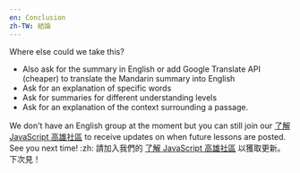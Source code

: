 ```yaml
---
en: Conclusion
zh-TW: 結論
---
```


Where else could we take this?

- Also ask for the summary in English or add Google Translate API (cheaper) to translate the Mandarin summary into English
- Ask for an explanation of specific words
- Ask for summaries for different understanding levels
- Ask for an explanation of the context surrounding a passage.

We don't have an English group at the moment but you can still join our [了解 JavaScript 高雄社區](https://www.facebook.com/groups/liaojiejavascript) to receive updates on when future lessons are posted. See you next time! :zh: 請加入我們的 [了解 JavaScript 高雄社區](https://www.facebook.com/groups/liaojiejavascript) 以獲取更新。 下次見！